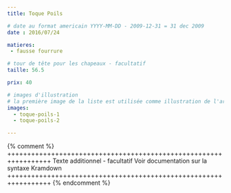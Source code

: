 ```yaml
---
title: Toque Poils

# date au format americain YYYY-MM-DD - 2009-12-31 = 31 dec 2009
date : 2016/07/24

matieres:
 - fausse fourrure

# tour de tête pour les chapeaux - facultatif
taille: 56.5

prix: 40

# images d'illustration
# la première image de la liste est utilisée comme illustration de l'article dans les pages de listing.
images:
  - toque-poils-1
  - toque-poils-2

---
```

{% comment %} +++++++++++++++++++++++++++++++++++++++++++++++++++++++++++++++++
              Texte additionnel - facultatif
              Voir documentation sur la syntaxe Kramdown
+++++++++++++++++++++++++++++++++++++++++++++++++++++++++++++++++ {% endcomment %}
